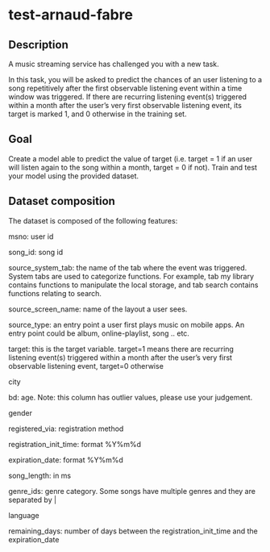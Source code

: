 # test-arnaud-fabre

## Description

A music streaming service has challenged you with a new task.

In this task, you will be asked to predict the chances of an user listening to a song repetitively after the first observable listening event within a time window was triggered. If there are recurring listening event(s) triggered within a month after the user’s very first observable listening event, its target is marked 1, and 0 otherwise in the training set.

## Goal

Create a model able to predict the value of target (i.e. target = 1 if an user will listen again to the song within a month, target = 0 if not). Train and test your model using the provided dataset.

## Dataset composition

The dataset is composed of the following features: 

msno: user id

song_id: song id

source_system_tab: the name of the tab where the event was triggered. System tabs are used to categorize functions. For example, tab my library contains functions to manipulate the local storage, and tab search contains functions relating to search.

source_screen_name: name of the layout a user sees.

source_type: an entry point a user first plays music on mobile apps. An entry point could be album, online-playlist, song .. etc.

target: this is the target variable. target=1 means there are recurring listening event(s) triggered within a month after the user’s very first observable listening event, target=0 otherwise

city

bd: age. Note: this column has outlier values, please use your judgement.

gender

registered_via: registration method

registration_init_time: format %Y%m%d

expiration_date: format %Y%m%d

song_length: in ms

genre_ids: genre category. Some songs have multiple genres and they are separated by |

language

remaining_days: number of days between the registration_init_time and the expiration_date
